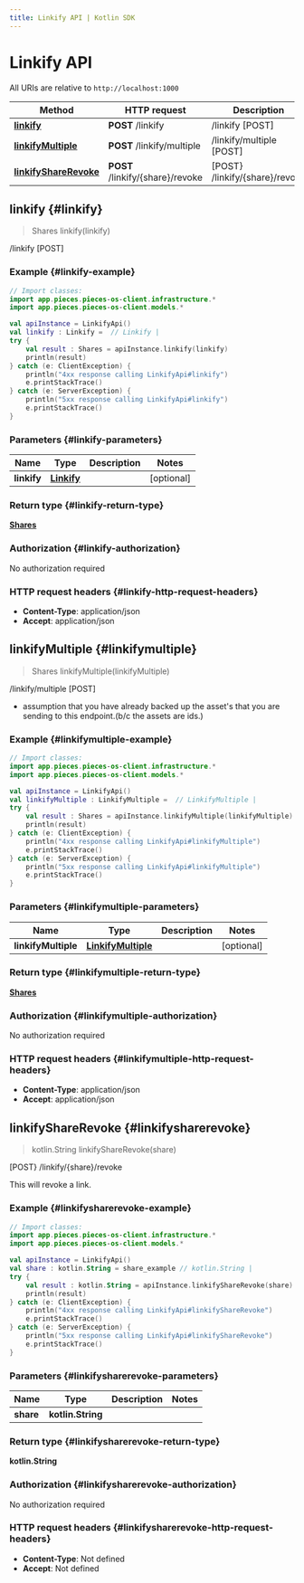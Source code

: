 ```yaml
---
title: Linkify API | Kotlin SDK
---
```


# Linkify API

All URIs are relative to `http://localhost:1000`

Method | HTTP request | Description
------------- | ------------- | -------------
[**linkify**](#linkify) | **POST** /linkify | /linkify [POST]
[**linkifyMultiple**](#linkifymultiple) | **POST** /linkify/multiple | /linkify/multiple [POST]
[**linkifyShareRevoke**](#linkifysharerevoke) | **POST** /linkify/\{share\}/revoke | [POST} /linkify/\{share\}/revoke


## **linkify** {#linkify}
> Shares linkify(linkify)

/linkify [POST]



### Example {#linkify-example}
```kotlin
// Import classes:
import app.pieces.pieces-os-client.infrastructure.*
import app.pieces.pieces-os-client.models.*

val apiInstance = LinkifyApi()
val linkify : Linkify =  // Linkify | 
try {
    val result : Shares = apiInstance.linkify(linkify)
    println(result)
} catch (e: ClientException) {
    println("4xx response calling LinkifyApi#linkify")
    e.printStackTrace()
} catch (e: ServerException) {
    println("5xx response calling LinkifyApi#linkify")
    e.printStackTrace()
}
```

### Parameters {#linkify-parameters}

Name | Type | Description  | Notes
------------- | ------------- | ------------- | -------------
 **linkify** | [**Linkify**](../models/Linkify)|  | [optional]

### Return type {#linkify-return-type}

[**Shares**](../models/Shares)

### Authorization {#linkify-authorization}

No authorization required

### HTTP request headers {#linkify-http-request-headers}

 - **Content-Type**: application/json
 - **Accept**: application/json

## **linkifyMultiple** {#linkifymultiple}
> Shares linkifyMultiple(linkifyMultiple)

/linkify/multiple [POST]

- assumption that you have already backed up the asset&#39;s that you are sending to this endpoint.(b/c the assets are ids.)

### Example {#linkifymultiple-example}
```kotlin
// Import classes:
import app.pieces.pieces-os-client.infrastructure.*
import app.pieces.pieces-os-client.models.*

val apiInstance = LinkifyApi()
val linkifyMultiple : LinkifyMultiple =  // LinkifyMultiple | 
try {
    val result : Shares = apiInstance.linkifyMultiple(linkifyMultiple)
    println(result)
} catch (e: ClientException) {
    println("4xx response calling LinkifyApi#linkifyMultiple")
    e.printStackTrace()
} catch (e: ServerException) {
    println("5xx response calling LinkifyApi#linkifyMultiple")
    e.printStackTrace()
}
```

### Parameters {#linkifymultiple-parameters}

Name | Type | Description  | Notes
------------- | ------------- | ------------- | -------------
 **linkifyMultiple** | [**LinkifyMultiple**](../models/LinkifyMultiple)|  | [optional]

### Return type {#linkifymultiple-return-type}

[**Shares**](../models/Shares)

### Authorization {#linkifymultiple-authorization}

No authorization required

### HTTP request headers {#linkifymultiple-http-request-headers}

 - **Content-Type**: application/json
 - **Accept**: application/json

## **linkifyShareRevoke** {#linkifysharerevoke}
> kotlin.String linkifyShareRevoke(share)

[POST} /linkify/\{share\}/revoke

This will revoke a link.

### Example {#linkifysharerevoke-example}
```kotlin
// Import classes:
import app.pieces.pieces-os-client.infrastructure.*
import app.pieces.pieces-os-client.models.*

val apiInstance = LinkifyApi()
val share : kotlin.String = share_example // kotlin.String | 
try {
    val result : kotlin.String = apiInstance.linkifyShareRevoke(share)
    println(result)
} catch (e: ClientException) {
    println("4xx response calling LinkifyApi#linkifyShareRevoke")
    e.printStackTrace()
} catch (e: ServerException) {
    println("5xx response calling LinkifyApi#linkifyShareRevoke")
    e.printStackTrace()
}
```

### Parameters {#linkifysharerevoke-parameters}

Name | Type | Description  | Notes
------------- | ------------- | ------------- | -------------
 **share** | **kotlin.String**|  |

### Return type {#linkifysharerevoke-return-type}

**kotlin.String**

### Authorization {#linkifysharerevoke-authorization}

No authorization required

### HTTP request headers {#linkifysharerevoke-http-request-headers}

 - **Content-Type**: Not defined
 - **Accept**: Not defined

